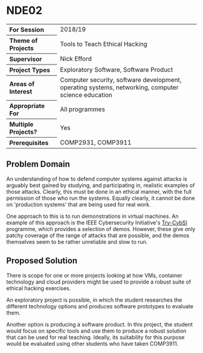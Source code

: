 # NDE02

<table>
<tr>
<th align="left">For Session</th>
<td>2018/19</td>
</tr>
<tr>
<th align="left">Theme of Projects</th>
<td>Tools to Teach Ethical Hacking</td>
</tr>
<tr>
<th align="left">Supervisor</th>
<td>Nick Efford</td>
</tr>
<tr>
<th align="left">Project Types</th>
<td>Exploratory Software, Software Product</td>
</tr>
<tr>
<th align="left">Areas of Interest</th>
<td>Computer security, software development, operating systems,
networking, computer science education</td>
</tr>
<tr>
<th align="left">Appropriate For</th>
<td>All programmes</td>
</tr>
<tr>
<th align="left">Multiple Projects?</th>
<td>Yes</td>
</tr>
<tr>
<th align="left">Prerequisites</th>
<td>COMP2931, COMP3911</td>
</tr>
</table>

## Problem Domain

An understanding of how to defend computer systems against attacks is
arguably best gained by studying, and participating in, realistic examples
of those attacks.  Clearly, this must be done in an ethical manner, with the
full permission of those who run the systems.  Equally clearly, it cannot be
done on 'production systems' that are being used for real work.

One approach to this is to run demonstrations in virtual machines.  An
example of this approach is the IEEE Cybersecurity Initiative's
[Try-CybSI](http://try.cybersecurity.ieee.org/trycybsi/) programme, which
provides a selection of demos.  However, these give only patchy coverage of
the range of attacks that are possible, and the demos themselves seem to
be rather unreliable and slow to run.

## Proposed Solution

There is scope for one or more projects looking at how VMs, container
technology and cloud providers might be used to provide a robust suite of
ethical hacking exercises.

An exploratory project is possible, in which the student researches the
different technology options and produces software prototypes to evaluate
them.

Another option is producing a software product.  In this project, the
student would focus on specific tools and use them to produce a robust
solution that can be used for real teaching.  Ideally, its suitability for
this purpose would be evaluated using other students who have taken
COMP3911.
